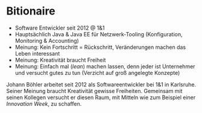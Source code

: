 # Bitionaire

* Software Entwickler seit 2012 @ 1&1
* Hauptsächlich Java & Java EE für Netzwerk-Tooling (Konfiguration, Monitoring & Accounting) 
* Meinung: Kein Fortschritt = Rückschritt, Veränderungen machen das Leben interessant
* Meinung: Kreativität braucht Freiheit
* Meinung: Einfach mal (_lean_) machen lassen, denn jeder ist Unternehmer und versucht gutes zu tun (Verzicht auf groß angelegte Konzepte)

Johann Böhler arbeitet seit 2012 als Softwareentwickler bei 1&1 in Karlsruhe. Seiner Meinung braucht Kreativität gewisse Freiheiten. Gemeinsam mit seinen Kollegen versucht er diesen Raum, mit Mitteln wie zum Beispiel einer _Innovation Week_, zu schaffen.
